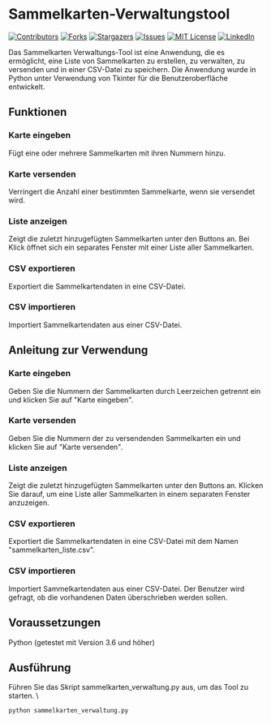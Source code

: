 # Sammelkarten-Verwaltungstool
[![Contributors][contributors-shield]][contributors-url]
[![Forks][forks-shield]][forks-url]
[![Stargazers][stars-shield]][stars-url]
[![Issues][issues-shield]][issues-url]
[![MIT License][license-shield]][license-url]
[![LinkedIn][linkedin-shield]][linkedin-url]


<!-- MARKDOWN LINKS & IMAGES -->
<!-- https://www.markdownguide.org/basic-syntax/#reference-style-links -->
[contributors-shield]: https://img.shields.io/github/contributors/flo130522/Sammelkarten_Verwaltungstool.svg?style=for-the-badge
[contributors-url]: https://github.com/flo130522/Sammelkarten_Verwaltungstool/graphs/contributors
[forks-shield]: https://img.shields.io/github/forks/flo130522/Sammelkarten_Verwaltungstool.svg?style=for-the-badge
[forks-url]: https://github.com/flo130522/Sammelkarten_Verwaltungstool/network/members
[stars-shield]: https://img.shields.io/github/stars/flo130522/Sammelkarten_Verwaltungstool.svg?style=for-the-badge
[stars-url]: https://github.com/flo130522/Sammelkarten_Verwaltungstool/stargazers
[issues-shield]: https://img.shields.io/github/issues/flo130522/Sammelkarten_Verwaltungstool.svg?style=for-the-badge
[issues-url]: https://github.com/flo130522/Sammelkarten_Verwaltungstool/issues
[license-shield]: https://img.shields.io/github/license/flo130522/Sammelkarten_Verwaltungstool.svg?style=for-the-badge
[license-url]: https://github.com/flo130522/Sammelkarten_Verwaltungstool/blob/master/LICENSE.txt
[linkedin-shield]: https://img.shields.io/badge/-LinkedIn-black.svg?style=for-the-badge&logo=linkedin&colorB=555
[linkedin-url]: https://linkedin.com/in/flokurek
Das Sammelkarten Verwaltungs-Tool ist eine Anwendung, die es ermöglicht, eine Liste von Sammelkarten zu erstellen, zu verwalten, zu versenden und in einer CSV-Datei zu speichern. Die Anwendung wurde in Python unter Verwendung von Tkinter für die Benutzeroberfläche entwickelt.

## Funktionen
### Karte eingeben
Fügt eine oder mehrere Sammelkarten mit ihren Nummern hinzu.

### Karte versenden
Verringert die Anzahl einer bestimmten Sammelkarte, wenn sie versendet wird.

### Liste anzeigen
Zeigt die zuletzt hinzugefügten Sammelkarten unter den Buttons an. Bei Klick öffnet sich ein separates Fenster mit einer Liste aller Sammelkarten.

### CSV exportieren
Exportiert die Sammelkartendaten in eine CSV-Datei.

### CSV importieren
Importiert Sammelkartendaten aus einer CSV-Datei.

## Anleitung zur Verwendung
### Karte eingeben
Geben Sie die Nummern der Sammelkarten durch Leerzeichen getrennt ein und klicken Sie auf "Karte eingeben".

### Karte versenden
Geben Sie die Nummern der zu versendenden Sammelkarten ein und klicken Sie auf "Karte versenden".

### Liste anzeigen
Zeigt die zuletzt hinzugefügten Sammelkarten unter den Buttons an. Klicken Sie darauf, um eine Liste aller Sammelkarten in einem separaten Fenster anzuzeigen.

### CSV exportieren
Exportiert die Sammelkartendaten in eine CSV-Datei mit dem Namen "sammelkarten_liste.csv".

### CSV importieren
Importiert Sammelkartendaten aus einer CSV-Datei. Der Benutzer wird gefragt, ob die vorhandenen Daten überschrieben werden sollen.

## Voraussetzungen
Python (getestet mit Version 3.6 und höher)
## Ausführung
Führen Sie das Skript sammelkarten_verwaltung.py aus, um das Tool zu starten. \
```
python sammelkarten_verwaltung.py
```

